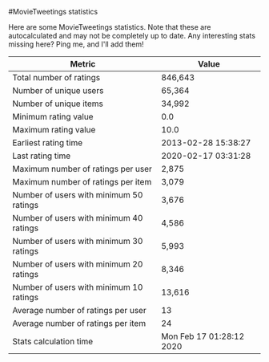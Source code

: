 #MovieTweetings statistics

Here are some MovieTweetings statistics. Note that these are autocalculated and may not be completely up to date. Any interesting stats missing here? Ping me, and I'll add them!

Metric | Value
--- | ---
Total number of ratings                 | 846,643
Number of unique users                  | 65,364
Number of unique items                  | 34,992
Minimum rating value                    | 0.0
Maximum rating value                    | 10.0
Earliest rating time                    | 2013-02-28 15:38:27
Last rating time                        | 2020-02-17 03:31:28
Maximum number of ratings per user      | 2,875
Maximum number of ratings per item      | 3,079
Number of users with minimum 50 ratings | 3,676
Number of users with minimum 40 ratings | 4,586
Number of users with minimum 30 ratings | 5,993
Number of users with minimum 20 ratings | 8,346
Number of users with minimum 10 ratings | 13,616
Average number of ratings per user      | 13
Average number of ratings per item      | 24
Stats calculation time                  | Mon Feb 17 01:28:12 2020

